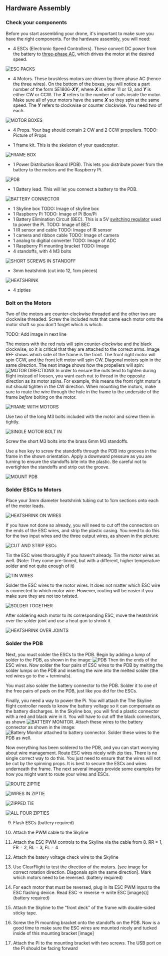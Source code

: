 ## Hardware Assembly


### Check your components
  Before you start assembling your drone, it's important to make sure you have the right components. For the hardware assembly, you will need:
  
* 4 ESCs (Electronic Speed Controllers). These convert DC power from the battery to [three-phase AC](https://en.wikipedia.org/wiki/Three-phase_electric_power), which drives the motor at the desired speed.

![ESC PACKS](pics/esc-packaging.jpg)

* 4 Motors. These brushless motors are driven by three phase AC (hence the three wires). On the bottom of the boxes, you will notice a part number of the form SE1806-***_XY_***, where ***_X_*** is either 11 or 13, and ***_Y_*** is either CW or CCW. The ***_X_*** refers to the number of coils inside the motor. Make sure all of your motors have the same ***_X_*** so they spin at the same speed. The ***_Y_*** refers to clockwise or counter clockwise. You need two of each.

![MOTOR BOXES](pics/motor-boxes.jpg)

* 4 Props. Your bag should contain 2 CW and 2 CCW propellers.
TODO: Picture of Props

* 1 frame kit. This is the skeleton of your quadcopter.

![FRAME BOX](pics/frame-box.jpg)

* 1 Power Distribution Board (PDB). This lets you distribute power from the battery to the motors and the Raspberry Pi.

![PDB](pics/pdb.jpg)

* 1 Battery lead. This will let you connect a battery to the PDB.

![BATTERY CONNECTOR](pics/tinned-batt-connector.jpg)

* 1 Skyline box
TODO: Image of skyline box
* 1 Raspberry Pi
TODO: Image of Pi Box/Pi
* 1 Battery Elimination Circuit (BEC). This is a 5V [switching regulator](https://www.dimensionengineering.com/info/switching-regulators) used to power the Pi.
TODO: Image of BEC
* 1 IR sensor and cable
TODO: Image of IR sensor
* 1 camera and ribbon cable
TODO: Image of camera
* 1 analog to digitial converter
TODO: Image of ADC
* 1 Raspberry Pi mounting bracket
TODO: Image
* 4 standoffs, with 4 M3 bolts

![SHORT SCREWS IN STANDOFF](pics/m3-in-standoffs.jpg)

* 3mm heatshrink (cut into 12, 1cm pieces)

![HEATSHRINK](pics/shrinkwrap-cut.jpg)

* 4 zipties

### Bolt on the Motors
Two of the motors are counter-clockwise threaded and the other two are clockwise threaded. Screw the included nuts that came each motor onto the motor shaft so you don't forget which is which. 

TODO: Add image in next line

The motors with the red nuts will spin counter-clockwise and the black clockwise, so it is critical that they are attached to the correct arms. Image REF shows which side of the frame is the front. The front right motor will spin CCW, and the front left motor will spin CW. Diagonal motors spin in the same direction. The next image shows how the propellers will spin:
![MOTOR DIRECTIONS](pics/motor-directions.jpg)
In order to ensure the nuts tend to tighten during flight instead of loosen, you want each nut to thread in the opposite direction as its motor spins. For example, this means the front right motor's nut should tighten in the CW direction. When mounting the motors, make sure to route the wire through the hole in the frame to the underside of the frame _before_ bolting on the motor. 

![FRAME WITH MOTORS](pics/motor-orientation.jpg)

Use two of the long M3 bolts included with the motor and screw them in tightly.

![SINGLE MOTOR BOLT IN](pics/single-motor-installation.jpg)

Screw the short M3 bolts into the brass 6mm M3 standoffs.

Use a hex key to screw the standoffs through the PDB into grooves in the frame in the shown orientation. Apply a downward pressure as you are turning to ensure the standoffs bite into the plastic. Be careful not to overtighten the standoffs and strip out the groove.

![MOUNT PDB](pics/screw-standoffs.jpg)

### Solder ESCs to Motors

Place your 3mm diameter heatshrink tubing cut to 1cm sections onto each of the motor leads.

![HEATSHRINK ON WIRES](pics/motor-wires-shrinkwrap.jpg)

If you have not done so already, you will need to cut off the connectors on the ends of the ESC wires, and strip the plastic casing. You need to do this for the two input wires and the three output wires, as shown in the picture:

![CUT AND STRIP ESCs](pics/esc-cut-strip.jpg)

Tin the ESC wires thoroughly if you haven't already. Tin the motor wires as well. (Note: They come pre-tinned, but with a different, higher temperature solder and not quite enough of it)

![TIN WIRES](pics/tinned-wires.jpg)

Solder the ESC wires to the motor wires. It does not matter which ESC wire is connected to which motor wire. However, routing will be easier if you make sure they are not too twisted.

![SOLDER TOGETHER](pics/motors-wires-no-shrinkwarp-2.jpg)

After soldering each motor to its corresponding ESC, move the heatshrink over the solder joint and use a heat gun to shrink it.

![HEATSHRINK OVER JOINTS](pics/motor-esc-shrinkwrapped.jpg)


### Solder the PDB
Next, you must solder the ESCs to the PDB. Begin by adding a lump of solder to the PDB, as shown in the image:
![PDB](pics/pdb.jpg)
Then tin the ends of the ESC wires. Now solder the four pairs of ESC wires to the PDB by melting the solder lumps on the PDB and inserting the wire into the melted solder (the red wires go to the + terminals).

You must also solder the battery connector to the PDB. Solder it to one of the free pairs of pads on the PDB, just like you did for the ESCs.

Finally, you need a way to power the Pi. You will attach the The Skyline flight controller needs to know the battery voltage so it can compensate as the battery discharges. In the Skyline box, you will find a plastic connector with a red and black wire in it. You will have to cut off the black connectors, as shown ![BATTERY MONITOR](pics/monitor-cut-strip.jpg). Attach these wires to the battery connector as shown in the image:![Battery Monitor attached to battery connector](pics/bec-and-monitor-lead.jpg). Solder these wires to the PDB as well.

Now everything has been soldered to the PDB, and you can start worrying about wire management. Route ESC wires nicely with zip ties. There is no single correct way to do this. You just need to ensure that the wires will not be cut by the spinning props. It is best to secure the ESCs and wires underneath the frame. The next several images provide some examples for how you might want to route your wires and ESCs.

![ROUTE ZIPTIE](pics/ziptie-location.jpg)

![WIRES IN ZIPTIE](pics/esc-routing.jpg)

![ZIPPED TIE](pics/ziptied-esc.jpg)

![ALL FOUR ZIPTIES](pics/ziptied-all-motors.jpg)


  9. Flash ESCs (battery required)

  10. Attach the PWM cable to the Skyline

  11. Attach the ESC PWM controls to the Skyline via the cable from 8. RR = 1, FR =
     2, RL = 3, FL = 4

 12. Attach the batery voltage check wire to the Skyline

 13. Use ClearFlight to test the direction of the motors. [see image for correct
         rotation direction. Diagonals spin the same direction]. Mark which motors
             need to be reversed. (battery required)

  14. For each motor that must be reversed, plug in its ESC PWM input to the ESC
      flashing device. Read ESC -> reverse -> write ESC [image(s)] (battery
                  required)

  15. Attach the Skyline to the "front deck" of the frame with double-sided sticky
          tape.

  16. Screw the Pi mounting bracket onto the standoffs on the PDB. Now is a good
              time to make sure the ESC wires are mounted nicely and tucked inside of this
                  mounting bracket [image]

  17. Attach the Pi to the mounting bracket with two screws. The USB port on the
                      Pi should be facing forward



